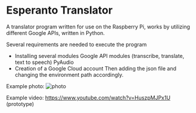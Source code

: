 # Esperanto Translator
A translator program written for use on the Raspberry Pi, works by utilizing different Google APIs, written in Python.

Several requirements are needed to execute the program

- Installing several modules
Google API modules (transcribe, translate, text to speech)
PyAudio
- Creation of a Google Cloud account
Then adding the json file and changing the environment path accordingly.

Example photo: ![photo](https://i.imgur.com/JarAEyO.png)

Example video: https://www.youtube.com/watch?v=HuszpMJPx1U (prototype)
